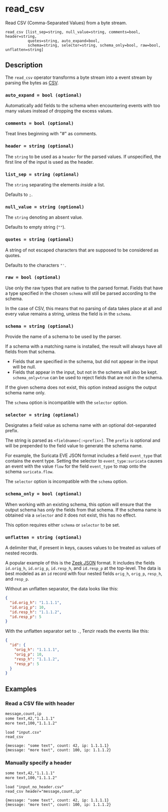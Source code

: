 # read_csv

Read CSV (Comma-Separated Values) from a byte stream.

```tql
read_csv [list_sep=string, null_value=string, comments=bool, header=string,
          quotes=string, auto_expand=bool,
          schema=string, selector=string, schema_only=bool, raw=bool, unflatten=string]
```

## Description

The `read_csv` operator transforms a byte stream into a event stream by parsing
the bytes as [CSV](https://en.wikipedia.org/wiki/Comma-separated_values).

### `auto_expand = bool (optional)`

Automatically add fields to the schema when encountering events with too many
values instead of dropping the excess values.

### `comments = bool (optional)`

Treat lines beginning with "#" as comments.

### `header = string (optional)`

The `string` to be used as a `header` for the parsed values.
If unspecified, the first line of the input is used as the header.

### `list_sep = string (optional)`

The `string` separating the elements _inside_ a list.

Defaults to `;`.

### `null_value = string (optional)`

The `string` denoting an absent value.

Defaults to empty string (`""`).

### `quotes = string (optional)`

A string of not escaped characters that are supposed to be considered as quotes.

Defaults to the characters `"'`.

### `raw = bool (optional)`

Use only the raw types that are native to the parsed format. Fields that have a type
specified in the chosen `schema` will still be parsed according to the schema.

In the case of CSV, this means that no parsing of data takes place at all
and every value remains a string, unless the field is in the `schema`.

### `schema = string (optional)`

Provide the name of a schema to be used by the parser.

If a schema with a matching name is installed, the result will always have
all fields from that schema.
* Fields that are specified in the schema, but did not appear in the input will be null.
* Fields that appear in the input, but not in the schema will also be kept. `schema_only=true`
can be used to reject fields that are not in the schema.

If the given schema does not exist, this option instead assigns the output schema name only.

The `schema` option is incompatible with the `selector` option.

### `selector = string (optional)`

Designates a field value as schema name with an optional dot-separated prefix.

The string is parsed as `<fieldname>[:<prefix>]`. The `prefix` is optional and
will be prepended to the field value to generate the schema name.

For example, the Suricata EVE JSON format includes a field
`event_type` that contains the event type. Setting the selector to
`event_type:suricata` causes an event with the value `flow` for the field
`event_type` to map onto the schema `suricata.flow`.

The `selector` option is incompatible with the `schema` option.

### `schema_only = bool (optional)`

When working with an existing schema, this option will ensure that the output
schema has *only* the fields from that schema. If the schema name is obtained via a `selector`
and it does not exist, this has no effect.

This option requires either `schema` or `selector` to be set.

### `unflatten = string (optional)`

A delimiter that, if present in keys, causes values to be treated as values of
nested records.

A popular example of this is the [Zeek JSON](read_zeek_json.md) format. It includes
the fields `id.orig_h`, `id.orig_p`, `id.resp_h`, and `id.resp_p` at the
top-level. The data is best modeled as an `id` record with four nested fields
`orig_h`, `orig_p`, `resp_h`, and `resp_p`.

Without an unflatten separator, the data looks like this:

```json title="Without unflattening"
{
  "id.orig_h": "1.1.1.1",
  "id.orig_p": 10,
  "id.resp_h": "1.1.1.2",
  "id.resp_p": 5
}
```

With the unflatten separator set to `.`, Tenzir reads the events like this:

```json title="With 'unflatten'"
{
  "id": {
    "orig_h": "1.1.1.1",
    "orig_p": 10,
    "resp_h": "1.1.1.2",
    "resp_p": 5
  }
}
```

## Examples

### Read a CSV file with header

```txt title="input.csv"
message,count,ip
some text,42,"1.1.1.1"
more text,100,"1.1.1.2"
```

```tql
load "input.csv"
read_csv
```

```tql
{message: "some text", count: 42, ip: 1.1.1.1}
{message: "more text", count: 100, ip: 1.1.1.2}
```

### Manually specify a header

```txt title="input_no_header.csv"
some text,42,"1.1.1.1"
more text,100,"1.1.1.2"
```

```tql
load "input_no_header.csv"
read_csv header="message,count,ip"
```

```tql
{message: "some text", count: 42, ip: 1.1.1.1}
{message: "more text", count: 100, ip: 1.1.1.2}
```
